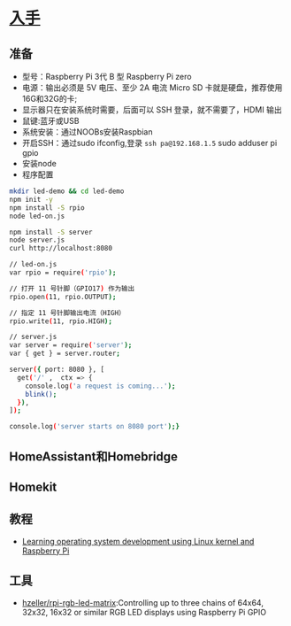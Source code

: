 # [入手](http://www.ruanyifeng.com/blog/2017/06/raspberry-pi-tutorial.html)

## 准备

* 型号：Raspberry Pi 3代 B 型 Raspberry Pi zero
* 电源：输出必须是 5V 电压、至少 2A 电流 Micro SD 卡就是硬盘，推荐使用16G和32G的卡;
* 显示器只在安装系统时需要，后面可以 SSH 登录，就不需要了，HDMI 输出
* 鼠键:蓝牙或USB
* 系统安装：通过NOOBs安装Raspbian
* 开启SSH：通过sudo ifconfig,登录 `ssh pa@192.168.1.5` sudo adduser pi gpio
* 安装node
* 程序配置

```sh
mkdir led-demo && cd led-demo
npm init -y
npm install -S rpio
node led-on.js

npm install -S server
node server.js
curl http://localhost:8080

// led-on.js
var rpio = require('rpio');

// 打开 11 号针脚（GPIO17) 作为输出
rpio.open(11, rpio.OUTPUT);

// 指定 11 号针脚输出电流（HIGH）
rpio.write(11, rpio.HIGH);

// server.js
var server = require('server');
var { get } = server.router;

server({ port: 8080 }, [
  get('/' ,  ctx => {
    console.log('a request is coming...');
    blink();
  }),
]);

console.log('server starts on 8080 port');}
```

## HomeAssistant和Homebridge

## Homekit

## 教程

* [Learning operating system development using Linux kernel and Raspberry Pi](https://s-matyukevich.github.io/raspberry-pi-os/)

## 工具

* [hzeller/rpi-rgb-led-matrix](https://github.com/hzeller/rpi-rgb-led-matrix):Controlling up to three chains of 64x64, 32x32, 16x32 or similar RGB LED displays using Raspberry Pi GPIO
